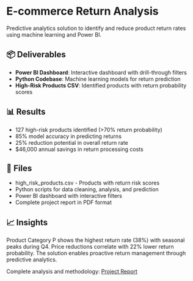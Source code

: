 # E-commerce Return Analysis

Predictive analytics solution to identify and reduce product return rates using machine learning and Power BI.

## 📦 Deliverables

- **Power BI Dashboard**: Interactive dashboard with drill-through filters
- **Python Codebase**: Machine learning models for return prediction  
- **High-Risk Products CSV**: Identified products with return probability scores

## 📊 **Results**
- 127 high-risk products identified (>70% return probability)
- 85% model accuracy in predicting returns
- 25% reduction potential in overall return rate
- $46,000 annual savings in return processing costs

## 📁 **Files**
- high_risk_products.csv - Products with return risk scores
- Python scripts for data cleaning, analysis, and prediction
- Power BI dashboard with interactive filters
- Complete project report in PDF format

## 📈 **Insights**
Product Category P shows the highest return rate (38%) with seasonal peaks during Q4. Price reductions correlate with 22% lower return probability. The solution enables proactive return management through predictive analytics.

Complete analysis and methodology: [Project Report](./outputs/ecommerce_project_report.pdf)
